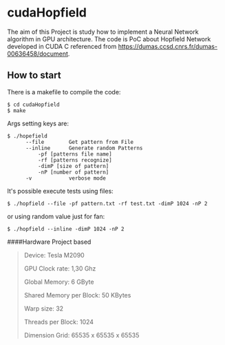 # cudaHopfield

The aim of this Project is study how to implement a Neural Network algorithm in GPU architecture. The code is PoC about Hopfield Network developed in CUDA C referenced from https://dumas.ccsd.cnrs.fr/dumas-00636458/document.

## How to start
There is a makefile to compile the code:
```
$ cd cudaHopfield
$ make
```
Args setting keys are:
```
$ ./hopefield
	  --file        Get pattern from File
	  --inline      Generate random Patterns
		  -pf [patterns file name]
		  -rf [patterns recognize]
		  -dimP [size of pattern]
		  -nP [number of pattern]
	  -v            verbose mode
```

It's possible execute tests using files:
```
$ ./hopfield --file -pf pattern.txt -rf test.txt -dimP 1024 -nP 2
```
or using random value just for fan:
```
$ ./hopfield --inline -dimP 1024 -nP 2
```

####Hardware Project based
>Device: Tesla M2090
>
>GPU Clock rate: 1,30 Ghz
>
>Global Memory: 6 GByte
>
>Shared Memory per Block: 50 KBytes
>
>Warp size: 32
>
>Threads per Block: 1024
>
>Dimension Grid: 65535 x 65535 x 65535


